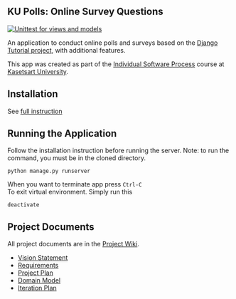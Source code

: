 ## KU Polls: Online Survey Questions 

[![Unittest for views and models](https://github.com/0CreepySmile0/ku-polls/actions/workflows/django.yml/badge.svg?branch=master)](https://github.com/0CreepySmile0/ku-polls/actions/workflows/django.yml)

An application to conduct online polls and surveys based
on the [Django Tutorial project](https://docs.djangoproject.com/en/5.1/intro/tutorial01/), with
additional features.

This app was created as part of the [Individual Software Process](
https://cpske.github.io/ISP) course at [Kasetsart University](https://www.ku.ac.th).

## Installation

See [full instruction](Installation.md)

## Running the Application

Follow the installation instruction before running the server.
Note: to run the command, you must be in the cloned directory.
```shell
python manage.py runserver
```
When you want to terminate app press `Ctrl-C`<br>
To exit virtual environment. Simply run this
```shell
deactivate
```

## Project Documents

All project documents are in the [Project Wiki](../../wiki/Home).

- [Vision Statement](../../wiki/Vision%20Statement)
- [Requirements](../../wiki/Requirements)
- [Project Plan](../../wiki/Project%20Plan)
- [Domain Model](../../wiki/Domain%20Model)
- [Iteration Plan](../../wiki#iteration-plan)
